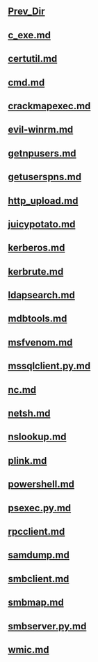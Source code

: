 ## [Prev_Dir](../)
## [c_exe.md](c_exe.md)
## [certutil.md](certutil.md)
## [cmd.md](cmd.md)
## [crackmapexec.md](crackmapexec.md)
## [evil-winrm.md](evil-winrm.md)
## [getnpusers.md](getnpusers.md)
## [getuserspns.md](getuserspns.md)
## [http_upload.md](http_upload.md)
## [juicypotato.md](juicypotato.md)
## [kerberos.md](kerberos.md)
## [kerbrute.md](kerbrute.md)
## [ldapsearch.md](ldapsearch.md)
## [mdbtools.md](mdbtools.md)
## [msfvenom.md](msfvenom.md)
## [mssqlclient.py.md](mssqlclient.py.md)
## [nc.md](nc.md)
## [netsh.md](netsh.md)
## [nslookup.md](nslookup.md)
## [plink.md](plink.md)
## [powershell.md](powershell.md)
## [psexec.py.md](psexec.py.md)
## [rpcclient.md](rpcclient.md)
## [samdump.md](samdump.md)
## [smbclient.md](smbclient.md)
## [smbmap.md](smbmap.md)
## [smbserver.py.md](smbserver.py.md)
## [wmic.md](wmic.md)
